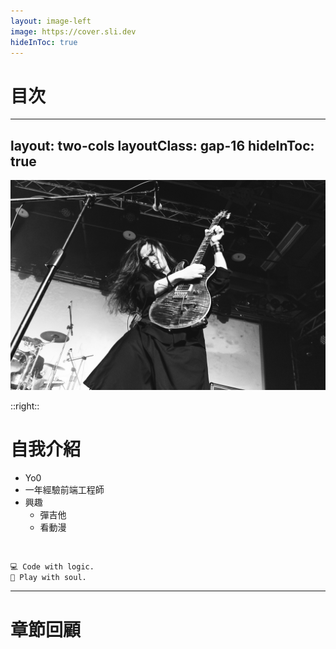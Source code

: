 ```yaml
---
layout: image-left
image: https://cover.sli.dev
hideInToc: true
---
```


# 目次

<Toc text-sm minDepth="1" maxDepth="2" />

---
layout: two-cols
layoutClass: gap-16
hideInToc: true
---

<div class="flex items-center h-full">
    <img border="rounded" src="../assets/photo.jpeg" alt=""/> 
</div>

::right::

# 自我介紹

- Yo0
- 一年經驗前端工程師
- 興趣
    - 彈吉他
    - 看動漫

<br/>

```bash
💻 Code with logic.
🎸 Play with soul.
```

---

# 章節回顧

